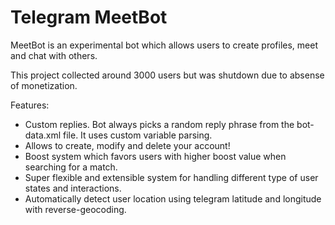 # Telegram MeetBot
MeetBot is an experimental bot which allows users to create profiles, meet and chat with others.

This project collected around 3000 users but was shutdown due to absense of monetization.

Features:
- Custom replies. Bot always picks a random reply phrase from the bot-data.xml file. It uses custom variable parsing.
- Allows to create, modify and delete your account!
- Boost system which favors users with higher boost value when searching for a match.
- Super flexible and extensible system for handling different type of user states and interactions.
- Automatically detect user location using telegram latitude and longitude with reverse-geocoding.
